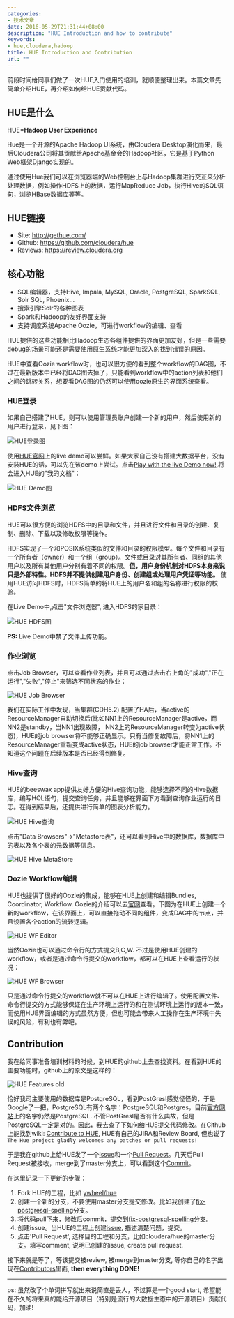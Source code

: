 ```yaml
---
categories:
- 技术文章
date: 2016-05-29T21:31:44+08:00
description: "HUE Introduction and how to contribute"
keywords:
- hue,cloudera,hadoop
title: HUE Introduction and Contribution
url: ""
---
```


前段时间给同事们做了一次HUE入门使用的培训，就顺便整理出来。本篇文章先简单介绍HUE，再介绍如何给HUE贡献代码。

## HUE是什么
HUE=**Hadoop User Experience**

Hue是一个开源的Apache Hadoop UI系统，由Cloudera Desktop演化而来，最后Cloudera公司将其贡献给Apache基金会的Hadoop社区，它是基于Python Web框架Django实现的。

通过使用Hue我们可以在浏览器端的Web控制台上与Hadoop集群进行交互来分析处理数据，例如操作HDFS上的数据，运行MapReduce Job，执行Hive的SQL语句，浏览HBase数据库等等。

## HUE链接
- Site: http://gethue.com/
- Github: https://github.com/cloudera/hue
- Reviews: https://review.cloudera.org

## 核心功能
- SQL编辑器，支持Hive, Impala, MySQL, Oracle, PostgreSQL, SparkSQL, Solr SQL, Phoenix...
- 搜索引擎Solr的各种图表
- Spark和Hadoop的友好界面支持
- 支持调度系统Apache Oozie，可进行workflow的编辑、查看

HUE提供的这些功能相比Hadoop生态各组件提供的界面更加友好，但是一些需要debug的场景可能还是需要使用原生系统才能更加深入的找到错误的原因。

HUE中查看Oozie workflow时，也可以很方便的看到整个workflow的DAG图，不过在最新版本中已经将DAG图去掉了，只能看到workflow中的action列表和他们之间的跳转关系，想要看DAG图的仍然可以使用oozie原生的界面系统查看。

### HUE登录
如果自己搭建了HUE，则可以使用管理员账户创建一个新的用户，然后使用新的用户进行登录，见下图：

![HUE登录图](http://o75oehjrs.bkt.clouddn.com/image/blog/HUE%E7%99%BB%E5%BD%95.png?watermark/2/text/YmxvZy55d2hlZWwuY24=/font/5a6L5L2T/fontsize/500/fill/Izk3QjhGMw==/dissolve/100/gravity/SouthEast/dx/10/dy/10)

使用[HUE官网](http://gethue.com/)上的live demo可以尝鲜。如果大家自己没有搭建大数据平台，没有安装HUE的话，可以先在该demo上尝试。点击[Play with the live Demo now!](http://demo.gethue.com/),将会进入HUE的"我的文档"：

![HUE Demo图](http://o75oehjrs.bkt.clouddn.com/image/blog/HUE%20Demo.png?watermark/2/text/YmxvZy55d2hlZWwuY24=/font/5a6L5L2T/fontsize/500/fill/Izk3QjhGMw==/dissolve/100/gravity/SouthEast/dx/10/dy/10)

### HDFS文件浏览
HUE可以很方便的浏览HDFS中的目录和文件，并且进行文件和目录的创建、复制、删除、下载以及修改权限等操作。

HDFS实现了一个和POSIX系统类似的文件和目录的权限模型。每个文件和目录有一个所有者（owner）和一个组（group）。文件或目录对其所有者、同组的其他用户以及所有其他用户分别有着不同的权限。**但，用户身份机制对HDFS本身来说只是外部特性。HDFS并不提供创建用户身份、创建组或处理用户凭证等功能。** 使用HUE访问HDFS时，HDFS简单的将HUE上的用户名和组的名称进行权限的校验。

在Live Demo中,点击"文件浏览器", 进入HDFS的家目录：

![HUE HDFS图](http://o75oehjrs.bkt.clouddn.com/image/blog/HUE%20File%20Browser.png?watermark/2/text/YmxvZy55d2hlZWwuY24=/font/5a6L5L2T/fontsize/500/fill/Izk3QjhGMw==/dissolve/100/gravity/SouthEast/dx/10/dy/10)

**PS:** Live Demo中禁了文件上传功能。

### 作业浏览

点击Job Browser，可以查看作业列表，并且可以通过点击右上角的"成功","正在运行","失败","停止"来筛选不同状态的作业：

![HUE Job Browser](http://o75oehjrs.bkt.clouddn.com/image/blog/HUE%20Job%20Browser.png?watermark/2/text/YmxvZy55d2hlZWwuY24=/font/5a6L5L2T/fontsize/500/fill/Izk3QjhGMw==/dissolve/100/gravity/SouthEast/dx/10/dy/10)

我们在实际工作中发现，当集群(CDH5.2) 配置了HA后，当active的ResourceManager自动切换后(比如NN1上的ResourceManager是active，而NN2是standby，当NN1出现故障， NN2上的ResourceManager转变为active状态)，HUE的job browser将不能够正确显示。只有当修复故障后，将NN1上的ResourceManager重新变成active状态，HUE的job browser才能正常工作。不知道这个问题在后续版本是否已经得到修复。

### Hive查询
HUE的beeswax app提供友好方便的Hive查询功能，能够选择不同的Hive数据库，编写HQL语句，提交查询任务，并且能够在界面下方看到查询作业运行的日志。在得到结果后，还提供进行简单的图表分析能力。

![HUE Hive查询](http://o75oehjrs.bkt.clouddn.com/image/blog/HUE%20Hive.png?watermark/2/text/YmxvZy55d2hlZWwuY24=/font/5a6L5L2T/fontsize/500/fill/Izk3QjhGMw==/dissolve/100/gravity/SouthEast/dx/10/dy/10)

点击"Data Browsers"->"Metastore表"，还可以看到Hive中的数据库，数据库中的表以及各个表的元数据等信息。

![HUE Hive MetaStore](http://o75oehjrs.bkt.clouddn.com/image/blog/HUE%20Hive%20MetaStore.png?watermark/2/text/YmxvZy55d2hlZWwuY24=/font/5a6L5L2T/fontsize/500/fill/Izk3QjhGMw==/dissolve/100/gravity/SouthEast/dx/10/dy/10)

### Oozie Workflow编辑
HUE也提供了很好的Oozie的集成，能够在HUE上创建和编辑Bundles, Coordinator, Workflow. Oozie的介绍可以去[官网](https://oozie.apache.org/)查看。下图为在HUE上创建一个新的workflow，在该界面上，可以直接拖动不同的组件，变成DAG中的节点，并且设置各个action的流转逻辑。

![HUE WF Editor](http://o75oehjrs.bkt.clouddn.com/image/blog/HUE%20Workflow%20Editor.png?watermark/2/text/YmxvZy55d2hlZWwuY24=/font/5a6L5L2T/fontsize/500/fill/Izk3QjhGMw==/dissolve/100/gravity/SouthEast/dx/10/dy/10)

当然Oozie也可以通过命令行的方式提交B,C,W. 不过是使用HUE创建的workflow，或者是通过命令行提交的workflow，都可以在HUE上查看运行的状况：

![HUE WF Browser](http://o75oehjrs.bkt.clouddn.com/image/blog/HUE%20Workflow%20Browser.png?watermark/2/text/YmxvZy55d2hlZWwuY24=/font/5a6L5L2T/fontsize/500/fill/Izk3QjhGMw==/dissolve/100/gravity/SouthEast/dx/10/dy/10)

只是通过命令行提交的workflow就不可以在HUE上进行编辑了。使用配置文件、命令行提交的方式能够保证在生产环境上运行的和在测试环境上运行的版本一致，而使用HUE界面编辑的方式虽然方便，但也可能会带来人工操作在生产环境中失误的风险，有利也有弊吧。


## Contribution
我在给同事准备培训材料的时候，到HUE的github上去查找资料。在看到HUE的主要功能时，github上的原文是这样的：

![HUE Features old](http://o75oehjrs.bkt.clouddn.com/image/blog/HUE%20Features%20old.png?watermark/2/text/YmxvZy55d2hlZWwuY24=/font/5a6L5L2T/fontsize/500/fill/Izk3QjhGMw==/dissolve/100/gravity/SouthEast/dx/10/dy/10)

恰好我司主要使用的数据库是PostgreSQL，看到PostGresl感觉怪怪的，于是Google了一把，PostgreSQL有两个名字：PostgreSQL和Postgres，目前[官方网站](https://www.postgresql.org/)上的名字仍然是PostgreSQL. 不管PostGresl是否有什么典故，但是PostgreSQL一定是对的。因此，我去查了下如何给HUE提交代码修改。在Github上能找到wiki: [Contribute to HUE](https://github.com/cloudera/hue/wiki/Contribute-to-HUE), HUE有自己的JIRA和Review Board, 但也说了`The Hue project gladly welcomes any patches or pull requests!`

于是我在github上给HUE发了一个[Issue](https://github.com/cloudera/hue/issues/371)和一个[Pull Request](https://github.com/cloudera/hue/pull/372)。几天后Pull Request被接收，merge到了master分支上，可以看到这个[Commit](https://github.com/cloudera/hue/commit/61e80b3cd2820c68f2103e8cef34d50734f02c09)。

在这里记录一下更新的步骤：
1. Fork HUE的工程，比如 [ywheel/hue](https://github.com/ywheel/hue)
2. 创建一个新的分支，不要使用master分支提交修改。比如我创建了[fix-postgresql-spelling](https://github.com/ywheel/hue/tree/fix-postgresql-spelling)分支。
3. 将代码pull下来，修改后commit，提交到[fix-postgresql-spelling](https://github.com/ywheel/hue/tree/fix-postgresql-spelling)分支。
4. 创建issue。当HUE的工程上创建[issue](https://github.com/cloudera/hue/issues/371), 描述清楚问题，提交。
5. 点击'Pull Request', 选择目的工程和分支，比如cloudera/hue的master分支。填写comment, 说明已创建的issue, create pull request.

接下来就是等了，等该提交被review, 被merge到master分支, 等你自己的名字出现在[Contributors](https://github.com/cloudera/hue/graphs/contributors)里面, **then everything DONE!**

---

ps: 虽然改了个单词拼写就出来说简直是丢人，不过算是一个good start, 希望能在不久的将来真的能给开源项目（特别是流行的大数据生态中的开源项目）贡献代码，加油!